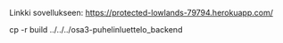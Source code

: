 Linkki sovellukseen: https://protected-lowlands-79794.herokuapp.com/

cp -r build ../../../osa3-puhelinluettelo_backend
